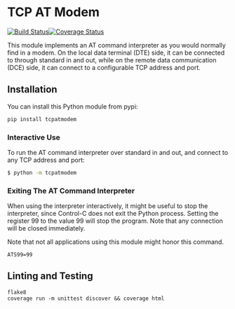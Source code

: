 # TCP AT Modem

[![Build Status](https://travis-ci.com/stblassitude/tcpatmodem.svg?branch=master)](https://travis-ci.com/stblassitude/tcpatmodem)[![Coverage Status](https://coveralls.io/repos/github/stblassitude/tcpatmodem/badge.svg?branch=master)](https://coveralls.io/github/stblassitude/tcpatmodem?branch=master)

This module implements an AT command interpreter as you would normally find in a modem. On the local data terminal (DTE) side, it can be connected to through standard in and out, while on the remote data communication (DCE) side, it can connect to a configurable TCP address and port.

## Installation

You can install this Python module from pypi:

```bash
pip install tcpatmodem
```

### Interactive Use

To run the AT command interpreter over standard in and out, and connect to any TCP address and port:

```bash
$ python -m tcpatmodem

```

### Exiting The AT Command Interpreter

When using the interpreter interactively, it might be useful to stop the interpreter, since Control-C does not exit the Python process. Setting the register 99 to the value 99 will stop the program. Note that any connection will be closed immediately.

Note that not all applications using this module might honor this command.

```
ATS99=99
```


## Linting and Testing

```
flake8
coverage run -m unittest discover && coverage html
```
